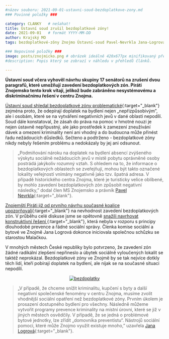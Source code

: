 ```yaml
---
#název souboru: 2021-09-01-ustavni-soud-bezdoplatkove-zony.md
### Povinné položky ###

category: CLANKY   # nešahat!
title: Ústavní soud zrušil bezdoplatkové zóny!
date: 2021-09-01   # formát YYYY-MM-DD
author: Krajský MO
tags: bezdoplatkové-zôny Znojmo Ústavní-soud Pavel-Nevrkla Jana-Logrová # kategorie odděleny mezerami, např. volby zemědělství životní-prostředí piráti (viz https://jihomoravsky.pirati.cz/tags/)

### Nepovinné položky ###
image: posts/znojmicko.png # obrázek ideálně 420x677px minifikovaný přes https://tinypng.com/
#description: Popis který se zobrazí v náhledu v přehledů článků.

---
```

**Ústavní soud včera vyhověl návrhu skupiny 17 senátorů na zrušení dvou paragrafů, které umožňují zavedení bezdoplatkových zón. Piráti Znojemsko tento krok vítají, jelikož bude zabráněno nesystémovému a diskriminačnímu řešení v centru Znojma.**

[Ústavní soud shledal bezdoplatkové zóny problematické](https://www.ceskenoviny.cz/zpravy/us-vyhlasi-ocekavany-nalez-k-takzvanym-bezdoplatkovym-zonam/2083345?fbclid=IwAR0F_FwioN8KFS2QZw6HAOYb4HBF5SJknkK24RtYMhSBd1bVJfDwceM0xFM){:target="_blank"} zejména proto, že odepírají doplatek na bydlení nejen „nepřizpůsobivým”, ale i osobám, které se na vytváření negativních jevů v dané oblasti nepodílí. Soud dále konstatoval, že zásah do práva na pomoc v hmotné nouzi je nejen ústavně nepřípustný, ale jako prostředek k zamezení zneužívání dávek a omezení kriminality není ani vhodný a do budoucna může přinést řadu nežádoucích důsledků. Sečteno a podtrženo - bezdoplatkové zóny nikdy nebyly řešením problému a nedokázaly by jej ani odsunout.  

> „Podmiňování nároku na doplatek na bydlení absencí zvýšeného výskytu sociálně nežádoucích jevů v místě pobytu oprávněné osoby postrádá jakýkoliv rozumný vztah. S ohledem na to, že informace o bezdoplatkových oblastech se zveřejňují, mohou být takto označené lokality veřejností vnímány negativně jako tzv. špatná adresa. V případě historického centra Znojma, které je turisticky velice oblíbené, by mohlo zavedení bezdoplatkových zón způsobit negativní následky,” dodal člen MS Znojemsko  a právník [Pavel Nevrkla](https://jihomoravsky.pirati.cz/lide/pavel-nevrkla/){:target="_blank"}.
> 

[Znojemští Piráti již od prvního návrhu současné koalice upozorňovali](https://jihomoravsky.pirati.cz/aktuality/vyjadreni-bezdoplatkove-zony-ms-znojemsko.html){:target="_blank"} na nevhodnost zavedení bezdoplatkových zón. V průběhu celé diskuse jsme se opětovně [snažili navrhovat konstruktivní řešení ](https://www.facebook.com/PiratiJMK/photos/a.124214569696194/187314220052895/){:target="_blank"}, která nebyla v rozporu s principy dlouhodobé prevence a řádné sociální správy. Členka komise sociální a bytové ve Znojmě Jana Logrová dokonce iniciovala společnou schůzku se starostou Malačkou. 

V mnohých městech České republiky bylo potvrzeno, že zavedení zón žádné radikální zlepšení nepřineslo a úbytek sociálně vyloučených lokalit se taktéž neprokázal. Bezdoplatkové zóny ve Znojmě by se tak nejvíce dotkly těch lidí, kteří pobírají doplatek na bydlení, ale nijak se na současné situaci nepodílí. 

<div style="text-align:center"><a href="https://a.pirati.cz/jihomoravsky/img/posts/janagrafika.jpg" target="_blank">
<img src="https://a.pirati.cz/jihomoravsky/img/posts/anagrafika.jpg" alt="bezdoplatky">

</a></div>


> „V případě, že chceme snížit kriminalitu, kupčení s byty a další negativní společenské fenomény v centru Znojma, musíme zvolit vhodnější sociální opatření než bezdoplatkové zóny. Prvním úkolem je prosazení dostupného bydlení pro všechny. Následně můžeme vytvořit programy prevence kriminality na místní úrovni, které se již v jiných městech osvědčily. V případě, že se jedná o problémové bytové jednotky, lze zřídit „domovníka preventistu“. Nástrojů sociální pomoci, které může Znojmo využít existuje mnoho,” uzavřela [Jana Logrová](https://www.facebook.com/log.jana){:target="_blank"}.
> 
